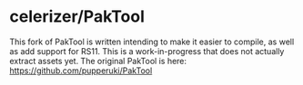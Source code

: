 # celerizer/PakTool

This fork of PakTool is written intending to make it easier to compile, as well as add support for RS11. This is a work-in-progress that does not actually extract assets yet. The original PakTool is here: https://github.com/pupperuki/PakTool
